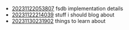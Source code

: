 - [20231122053807](/zet/20231122053807/README.md) fsdb implementation details
- [20231122214039](/zet/20231122214039/README.md) stuff i should blog about
- [20231130231902](/zet/20231130231902/README.md) things to learn about
